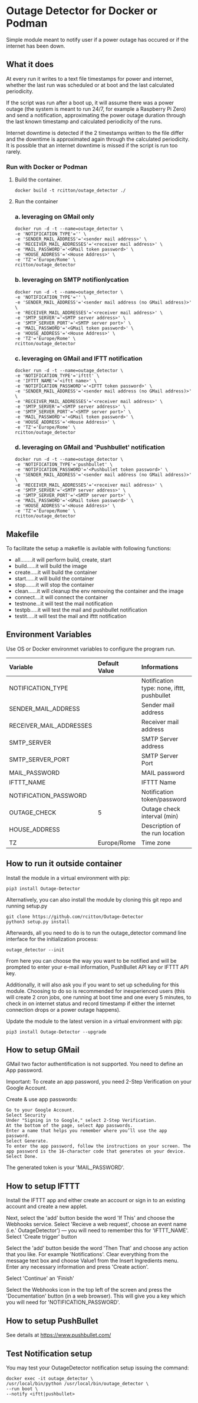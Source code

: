 # Outage Detector for Docker or Podman
Simple module meant to notify user if a power outage has occured or if the internet has been down.

## What it does

At every run it writes to a text file timestamps for power and internet, whether the last run was scheduled or at boot and the last calculated periodicity.

If the script was run after a boot up, it will assume there was a power outage (the system is meant to run 24/7, for example a Raspberry Pi Zero) and send a notification, approximating the power outage duration through the last known timestamp and calculated periodicity of the runs.

Internet downtime is detected if the 2 timestamps written to the file differ and the downtime is approximated again through the calculated periodicity. It is possible that an internet downtime is missed if the script is run too rarely.

### Run with Docker or Podman

1. Build the container.

    ```
    docker build -t rcitton/outage_detector ./
    ```

2. Run the container 

    ### a. leveraging on GMail only
    ```
    docker run -d -t --name=outage_detector \
    -e 'NOTIFICATION_TYPE'='' \
    -e 'SENDER_MAIL_ADDRESS'='<sender mail address>' \
    -e 'RECEIVER_MAIL_ADDRESSES'='<receiver mail address>' \
    -e 'MAIL_PASSWORD'='<GMail token password>' \
    -e 'HOUSE_ADDRESS'='<House Address>' \
    -e 'TZ'='Europe/Rome' \
    rcitton/outage_detector
    ```

    ### b. leveraging on SMTP notifionlycation
    ```
    docker run -d -t --name=outage_detector \
    -e 'NOTIFICATION_TYPE'='' \
    -e 'SENDER_MAIL_ADDRESS'='<sender mail address (no GMail address)>' \
    -e 'RECEIVER_MAIL_ADDRESSES'='<receiver mail address>' \
    -e 'SMTP_SERVER'='<SMTP server address>' \
    -e 'SMTP_SERVER_PORT'='<SMTP server port>' \
    -e 'MAIL_PASSWORD'='<GMail token password>' \
    -e 'HOUSE_ADDRESS'='<House Address>' \
    -e 'TZ'='Europe/Rome' \
    rcitton/outage_detector
    ```

    ### c. leveraging on GMail and IFTT notification
    ```
    docker run -d -t --name=outage_detector \
    -e 'NOTIFICATION_TYPE'='ifttt' \
    -e 'IFTTT_NAME'='<iftt name>' \
    -e 'NOTIFICATION_PASSWORD'='<IFTT token password>' \
    -e 'SENDER_MAIL_ADDRESS'='<sender mail address (no GMail address)>' \
    -e 'RECEIVER_MAIL_ADDRESSES'='<receiver mail address>' \
    -e 'SMTP_SERVER'='<SMTP server address>' \
    -e 'SMTP_SERVER_PORT'='<SMTP server port>' \
    -e 'MAIL_PASSWORD'='<GMail token password>' \
    -e 'HOUSE_ADDRESS'='<House Address>' \
    -e 'TZ'='Europe/Rome' \
    rcitton/outage_detector
    ```

    ### d. leveraging on GMail and 'Pushbullet' notification
    ```
    docker run -d -t --name=outage_detector \
    -e 'NOTIFICATION_TYPE'='pushbullet' \
    -e 'NOTIFICATION_PASSWORD'='<Pushbullet token password>' \
    -e 'SENDER_MAIL_ADDRESS'='<sender mail address (no GMail address)>' \
    -e 'RECEIVER_MAIL_ADDRESSES'='<receiver mail address>' \
    -e 'SMTP_SERVER'='<SMTP server address>' \
    -e 'SMTP_SERVER_PORT'='<SMTP server port>' \
    -e 'MAIL_PASSWORD'='<GMail token password>' \
    -e 'HOUSE_ADDRESS'='<House Address>' \
    -e 'TZ'='Europe/Rome' \
    rcitton/outage_detector
    ```

## Makefile

To facilitate the setup a makefile is avilable with following functions:

* all........it will perform build, create, start
* build......it will build the image
* create.....it will build the container
* start......it will build the container
* stop.......it will stop the container
* clean......it will cleanup the env removing the container and the image
* connect....it will connect the container
* testnone...it will test the mail notification
* testpb.....it will test the mail and pushbullet notification
* testit.....it will test the mail and ifttt notification



## Environment Variables

Use OS or Docker environmet variables to configure the program run.

| Variable                | Default Value        | Informations                                                 |
|:------------------------|:---------------------|:-------------------------------------------------------------|
| NOTIFICATION_TYPE       |                      | Notification type: none, ifttt, pushbullet                   |
| SENDER_MAIL_ADDRESS     |                      | Sender mail address                                          |
| RECEIVER_MAIL_ADDRESSES |                      | Receiver mail address                                        |
| SMTP_SERVER             |                      | SMTP Server address                                          |
| SMTP_SERVER_PORT        |                      | SMTP Server Port                                             |
| MAIL_PASSWORD           |                      | MAIL password                                                | 
| IFTTT_NAME              |                      | IFTTT Name                                                   |
| NOTIFICATION_PASSWORD   |                      | Notification token/password                                  |
| OUTAGE_CHECK            |         5            | Outage check interval  (min)                                 |
| HOUSE_ADDRESS           |                      | Description of the run location                              |
| TZ                      |     Europe/Rome      | Time zone                                                    |


## How to run it outside container

Install the module in a virtual environment with pip:

```
pip3 install Outage-Detector
```

Alternatively, you can also install the module by cloning this git repo and running setup.py

```
git clone https://github.com/rcitton/Outage-Detector
python3 setup.py install
```

Afterwards, all you need to do is to run the outage_detector command line interface for the initialization process:

```
outage_detector --init
```

From here you can choose the way you want to be notified and will be prompted to enter your e-mail information, PushBullet API key or IFTTT API key.

Additionally, it will also ask you if you want to set up scheduling for this module. Choosing to do so is recommended for inexperienced users (this will create 2 cron jobs, one running at boot time and one every 5 minutes, to check in on internet status and record timestamp if either the internet connection drops or a power outage happens).

Update the module to the latest version in a virtual environment with pip:

```
pip3 install Outage-Detector --upgrade
```

## How to setup GMail

GMail two factor authentification is not supported. You need to define an App password.

Important: To create an app password, you need 2-Step Verification on your Google Account.

Create & use app passwords:

    Go to your Google Account.
    Select Security
    Under "Signing in to Google," select 2-Step Verification.
    At the bottom of the page, select App passwords.
    Enter a name that helps you remember where you’ll use the app password.
    Select Generate.
    To enter the app password, follow the instructions on your screen. The app password is the 16-character code that generates on your device.
    Select Done.

The generated token is your 'MAIL_PASSWORD'.


## How to setup IFTTT

Install the IFTTT app and either create an account or sign in to an existing account and create a new applet. 

Next, select the 'add' button beside the word 'If This' and choose the Webhooks service. Select 'Recieve a web request', choose an event name (i.e.' OutageDetector') — you will need to remember this for 'IFTTT_NAME'. Select 'Create trigger' button

Select the 'add' button beside the word 'Then That' and choose any action that you like. For example 'Notifications'.
Clear everything from the message text box and choose Value1 from the Insert Ingredients menu. Enter any necessary information and press 'Create action'.

Select 'Continue' an 'Finish'

Select the Webhooks icon in the top left of the screen and press the 'Documentation' button (in a web browser). This will give you a key which you will need for 'NOTIFICATION_PASSWORD'.


## How to setup PushBullet
See details at https://www.pushbullet.com/

## Test Notification setup
You may test your OutageDetector notification setup issuing the command:

```
docker exec -it outage_detector \
/usr/local/bin/python /usr/local/bin/outage_detector \
--run boot \
--notify <iftt|pushbullet>
```